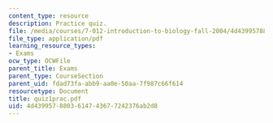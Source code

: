 ```yaml
---
content_type: resource
description: Practice quiz.
file: /media/courses/7-012-introduction-to-biology-fall-2004/4d4399578803614743677242376ab2d8_quiz1prac.pdf
file_type: application/pdf
learning_resource_types:
- Exams
ocw_type: OCWFile
parent_title: Exams
parent_type: CourseSection
parent_uid: fdad73fa-abb9-aa0e-50aa-7f987c66f614
resourcetype: Document
title: quiz1prac.pdf
uid: 4d439957-8803-6147-4367-7242376ab2d8
---
```

